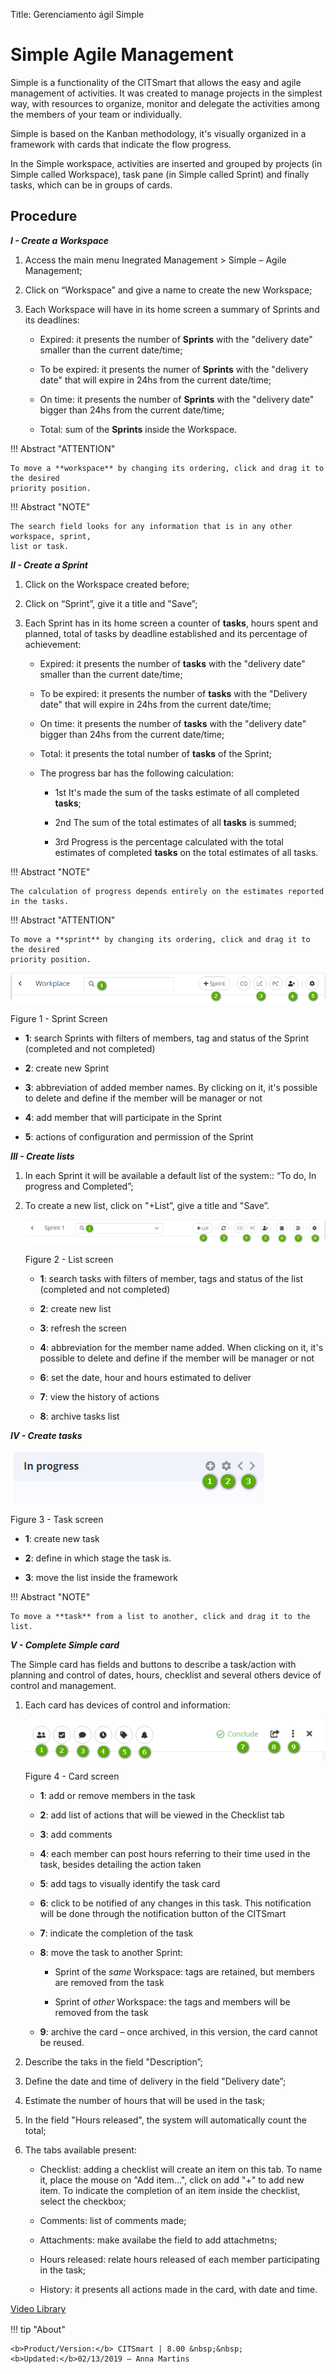 Title: Gerenciamento ágil Simple

# Simple Agile Management


Simple is a functionality of the CITSmart that allows the easy and agile
management of activities. It was created to manage projects in the simplest way,
with resources to organize, monitor and delegate the activities among the members
of your team or individually.

Simple is based on the Kanban methodology, it's visually organized in a framework
with cards that indicate the flow progress.

In the Simple workspace, activities are inserted and grouped by projects
(in Simple called Workspace), task pane (in Simple called Sprint) and finally
tasks, which can be in groups of cards.

Procedure
------------

***I - Create a Workspace***

1.  Access the main menu Inegrated Management \>
    Simple – Agile Management;

2.  Click on “Workspace” and give a name to create the new Workspace;

3.  Each Workspace will have in its home screen a summary of Sprints and
    its deadlines:

    -   Expired: it presents the number of **Sprints** with the "delivery date"
    smaller than the current date/time;

    -   To be expired: it presents the numer of **Sprints** with the "delivery date"
    that will expire in 24hs from the current date/time;

    -   On time: it presents the number of **Sprints** with the "delivery date"
    bigger than 24hs from the current date/time;

    -   Total: sum of the **Sprints** inside the Workspace.
    
!!! Abstract "ATTENTION"    

    To move a **workspace** by changing its ordering, click and drag it to the desired 
    priority position.
    
!!! Abstract "NOTE"

    The search field looks for any information that is in any other workspace, sprint, 
    list or task.


***II - Create a Sprint***

1.  Click on the Workspace created before;

2.  Click on “Sprint”, give it a title and "Save”;

3.  Each Sprint has in its home screen a counter of **tasks**, hours spent
    and planned, total of tasks by deadline established and its percentage of
    achievement:

    -   Expired: it presents the number of **tasks** with the "delivery date" smaller
    than the current date/time;

    -   To be expired: it presents the number of **tasks** with the "Delivery date"
    that will expire in 24hs from the current date/time;

    -   On time: it presents the number of **tasks** with the "delivery date" bigger
    than 24hs from the current date/time;

    -   Total: it presents the total number of **tasks** of the Sprint;

    -   The progress bar has the following calculation:

        -   1st It's made the sum of the tasks estimate of all completed **tasks**;

        -   2nd The sum of the total estimates of all **tasks** is summed;

        -   3rd Progress is the percentage calculated with the total estimates of 
            completed **tasks** on the total estimates of all tasks.

!!! Abstract "NOTE"

    The calculation of progress depends entirely on the estimates reported in the tasks.
    
!!! Abstract "ATTENTION"

    To move a **sprint** by changing its ordering, click and drag it to the desired 
    priority position.


![sprint screen](images/figure-1-simple.png)
    
Figure 1 - Sprint Screen


   -   **1**: search Sprints with filters of members, tag and status of the Sprint
    (completed and not completed)

   -   **2**: create new Sprint

   -   **3**: abbreviation of added member names. By clicking on it, it's possible to
    delete and define if the member will be manager or not

   -   **4**: add member that will participate in the Sprint

   -   **5**: actions of configuration and permission of the Sprint


***III - Create lists***

1.  In each Sprint it will be available a default list of the system:: “To
    do, In progress and Completed”;

2.  To create a new list, click on "+List”, give a title and "Save”.

    ![list screen](images/figure-2-simple.png)
    
    Figure 2 - List screen


    -   **1**: search tasks with filters of member, tags and status of the list
    (completed and not completed)

    -   **2**: create new list

    -   **3**: refresh the screen

    -   **4**: abbreviation for the member name added. When clicking on it, it's possible to
    delete and define if the member will be manager or not

    -   **6**: set the date, hour and hours estimated to deliver

    -   **7**: view the history of actions

    -   **8**: archive tasks list

***IV - Create tasks***

   ![task screen](images/figure-3-simple.png)
    
   Figure 3 - Task screen


   -   **1**: create new task

   -   **2**: define in which stage the task is.

   -   **3**: move the list inside the framework

!!! Abstract "NOTE"

    To move a **task** from a list to another, click and drag it to the list.

***V - Complete Simple card***

The Simple card has fields and buttons to describe a task/action with planning
and control of dates, hours, checklist and several others device of control
and management.

1.  Each card has devices of control and information:

     ![card screen](images/figure-4-simple.png)
    
      Figure 4 - Card screen


    -   **1**: add or remove members in the task

    -   **2**: add list of actions that will be viewed in the Checklist tab

    -   **3**: add comments

    -   **4**: each member can post hours referring to their time used in the task, besides detailing the action taken

    -   **5**: add tags to visually identify the task card

    -   **6**: click to be notified of any changes in this task. This notification will be
    done through the notification button of the CITSmart

    -   **7**: indicate the completion of the task

    -   **8**: move the task to another Sprint:

        -   Sprint of the *same* Workspace: tags are retained, but members are removed from the task

        -   Sprint of *other* Workspace: the tags and members will be removed from the task

    -   **9**: archive the card – once archived, in this version, the card cannot be reused.

1.  Describe the taks in the field "Description”;

2.  Define the date and time of delivery in the field "Delivery date”;

3.  Estimate the number of hours that will be used in the task;

4.  In the field "Hours released", the system will automatically count the total;

5.  The tabs available present:

    -   Checklist: adding a checklist will create an item on this tab. To name it,
    place the mouse on "Add item...", click on add "+" to add new item. To indicate
    the completion of an item inside the checklist, select the checkbox;

    -   Comments: list of comments made;

    -   Attachments: make availabe the field to add attachmetns;

    -   Hours released: relate hours released of each member participating in the task;

    -   History: it presents all actions made in the card, with date and time.


<i class='fa fa-youtube-play  fa-2x' style='color:#97ce17;vertical-align: middle;'> </i> [Video Library](https://www.youtube.com/watch?v=yHi8-heMMxM)


!!! tip "About"

    <b>Product/Version:</b> CITSmart | 8.00 &nbsp;&nbsp;
    <b>Updated:</b>02/13/2019 – Anna Martins

